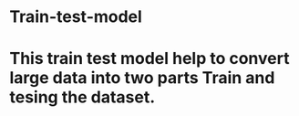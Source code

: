 # Train-test-model
# This train test model help to convert large data into two parts Train and tesing the dataset.
